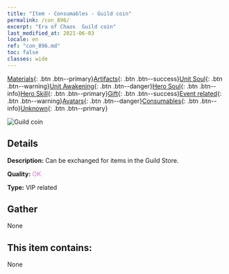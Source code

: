 ```yaml
---
title: "Item - Consumables - Guild coin"
permalink: /con_896/
excerpt: "Era of Chaos  Guild coin"
last_modified_at: 2021-06-03
locale: en
ref: "con_896.md"
toc: false
classes: wide
---
```

 [Materials](/Items/){: .btn .btn--primary}[Artifacts](/Items/Artifacts/){: .btn .btn--success}[Unit Soul](/Items/UnitSoul/){: .btn .btn--warning}[Unit Awakening](/Items/UnitAwakening/){: .btn .btn--danger}[Hero Soul](/Items/HeroSoul/){: .btn .btn--info}[Hero Skill](/Items/HeroSkill/){: .btn .btn--primary}[Gift](/Items/Gift/){: .btn .btn--success}[Event related](/Items/Events/){: .btn .btn--warning}[Avatars](/Items/Avatars/){: .btn .btn--danger}[Consumables](/Items/Consumables/){: .btn .btn--info}[Unknown](/Items/Unknown/){: .btn .btn--primary}

 ![Guild coin](/images/t/i_98.png)

## Details
 **Description:** Can be exchanged for items in the Guild Store.

 **Quality:** <span style="color: #DA70D6">OK</span>

 **Type:** VIP related

## Gather

  None

## This item contains:

  None

